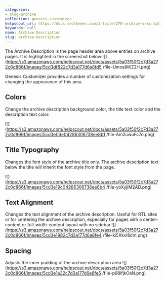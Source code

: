 ```yaml
---
categories:
- blog-archive
collection: genesis-customizer
helpscout_url: https://docs.seothemes.com/article/270-archive-description
keywords: null
name: Archive Description
slug: archive-description
---
```

The Archive Description is the page header area above entries on archive
pages. It is highlighted in the screenshot
below:![](https://s3.amazonaws.com/helpscout.net/docs/assets/5a03f50f2c7d3a272c0d866f/images/5cd3df822c7d3a177d6e8fd5
/file-Umoa9iKZ2H.png)

Genesis Customizer provides a number of customization settings for changing
the appearance of this area.

## Colors

Change the archive description background color, the title text color and the
description text color.

![](https://s3.amazonaws.com/helpscout.net/docs/assets/5a03f50f2c7d3a272c0d866f/images/5cd3e0de04286306738ee8b1
/file-Am2uwuFc7o.png)

## Title Typography

Changes the font style of the archive title only. The archive description text
below the title will inherit the font style from the page.

![](https://s3.amazonaws.com/helpscout.net/docs/assets/5a03f50f2c7d3a272c0d866f/images/5cd3e19c04286306738ee8b4
/file-yoXyjIM2AD.png)

## Text Alignment

Changes the text alignment of the archive description. Useful for RTL sites or
for centering the archive description, especially for pages with a center-
content or full-width-content layout with no
sidebar.![](https://s3.amazonaws.com/helpscout.net/docs/assets/5a03f50f2c7d3a272c0d866f/images/5cd3e1982c7d3a177d6e8fe4
/file-ki5Xkvl8dm.png)

## Spacing

Adjusts the inner padding of the archive description
area.![](https://s3.amazonaws.com/helpscout.net/docs/assets/5a03f50f2c7d3a272c0d866f/images/5cd3e1a32c7d3a177d6e8fe5
/file-p98lfjkOaN.png)

